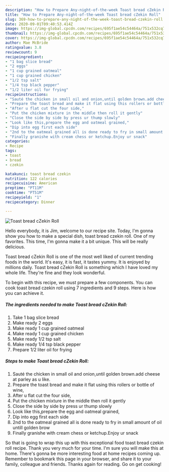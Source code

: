 ```yaml
---
description: "How to Prepare Any-night-of-the-week Toast bread cZekin Roll"
title: "How to Prepare Any-night-of-the-week Toast bread cZekin Roll"
slug: 369-how-to-prepare-any-night-of-the-week-toast-bread-czekin-roll
date: 2020-09-01T09:40:53.414Z
image: https://img-global.cpcdn.com/recipes/695f1ae54c54464a/751x532cq70/toast-bread-czekin-roll-recipe-main-photo.jpg
thumbnail: https://img-global.cpcdn.com/recipes/695f1ae54c54464a/751x532cq70/toast-bread-czekin-roll-recipe-main-photo.jpg
cover: https://img-global.cpcdn.com/recipes/695f1ae54c54464a/751x532cq70/toast-bread-czekin-roll-recipe-main-photo.jpg
author: Mae McBride
ratingvalue: 3.8
reviewcount: 9
recipeingredient:
- "1 bag slice bread"
- "2 eggs"
- "1 cup grained oatmeal"
- "1 cup grained chicken"
- "1/2 tsp salt"
- "1/4 tsp black pepper"
- "1/2 liter oil for frying"
recipeinstructions:
- "Sauté the chicken in small oil and onion,until golden brown.add cheese at parley as u like."
- "Prepare the toast bread and make it flat using this rollers or bottle of wine,"
- "After u flat cut the four side,"
- "Put the chicken mixture in the middle then roll it gently"
- "Close the side by side by press ur thump slowly"
- "Look like this,prepare the egg and oatmeal grained,"
- "Dip into egg first each side"
- "2nd to the oatmeal grained all is done ready to fry in small amount of oil untill golden brow"
- "Finally granishe with cream chess or ketchup.Enjoy ur snack"
categories:
- Recipe
tags:
- toast
- bread
- czekin

katakunci: toast bread czekin 
nutrition: 122 calories
recipecuisine: American
preptime: "PT11M"
cooktime: "PT51M"
recipeyield: "1"
recipecategory: Dinner

---
```



![Toast bread cZekin Roll](https://img-global.cpcdn.com/recipes/695f1ae54c54464a/751x532cq70/toast-bread-czekin-roll-recipe-main-photo.jpg)

Hello everybody, it is Jim, welcome to our recipe site. Today, I'm gonna show you how to make a special dish, toast bread czekin roll. One of my favorites. This time, I'm gonna make it a bit unique. This will be really delicious.



Toast bread cZekin Roll is one of the most well liked of current trending foods in the world. It's easy, it is fast, it tastes yummy. It is enjoyed by millions daily. Toast bread cZekin Roll is something which I have loved my whole life. They're fine and they look wonderful.


To begin with this recipe, we must prepare a few components. You can cook toast bread czekin roll using 7 ingredients and 9 steps. Here is how you can achieve it.

<!--inarticleads1-->

##### The ingredients needed to make Toast bread cZekin Roll:

1. Take 1 bag slice bread
1. Make ready 2 eggs
1. Make ready 1 cup grained oatmeal
1. Make ready 1 cup grained chicken
1. Make ready 1/2 tsp salt
1. Make ready 1/4 tsp black pepper
1. Prepare 1/2 liter oil for frying




<!--inarticleads2-->

##### Steps to make Toast bread cZekin Roll:

1. Sauté the chicken in small oil and onion,until golden brown.add cheese at parley as u like.
1. Prepare the toast bread and make it flat using this rollers or bottle of wine,
1. After u flat cut the four side,
1. Put the chicken mixture in the middle then roll it gently
1. Close the side by side by press ur thump slowly
1. Look like this,prepare the egg and oatmeal grained,
1. Dip into egg first each side
1. 2nd to the oatmeal grained all is done ready to fry in small amount of oil untill golden brow
1. Finally granishe with cream chess or ketchup.Enjoy ur snack




So that is going to wrap this up with this exceptional food toast bread czekin roll recipe. Thank you very much for your time. I'm sure you will make this at home. There's gonna be more interesting food at home recipes coming up. Remember to bookmark this page in your browser, and share it to your family, colleague and friends. Thanks again for reading. Go on get cooking!
